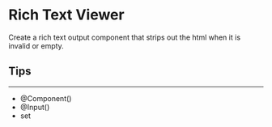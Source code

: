 # Rich Text Viewer 

Create a rich text output component that strips out the html when it is invalid or empty.

## Tips
---
- @Component()
- @Input()
- set
